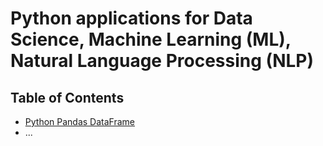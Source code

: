 # Python applications for Data Science, Machine Learning (ML), Natural Language Processing (NLP)

## Table of Contents

* [Python Pandas DataFrame](https://github.com/bigdatasys/python-bigdata-ml-nlp/blob/master/pandas/data.ipynb)
* ...


